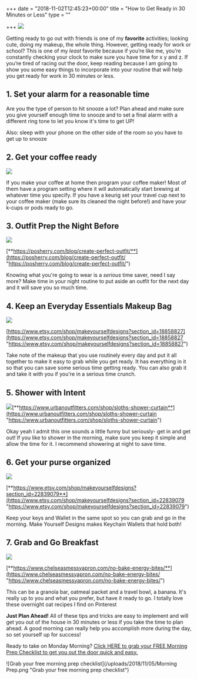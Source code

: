 +++
date = "2018-11-02T12:45:23+00:00"
title = "How to Get Ready in 30 Minutes or Less"
type = ""

+++
![](/uploads/2018/10/08/work_ready_morning_routine.png)

Getting ready to go out with friends is one of my **favorite** activities; looking cute, doing my makeup, the whole thing. However, getting ready for work or school? This is one of my _least_ favorite because if you’re like me, you’re constantly checking your clock to make sure you have time for x y and z. If you’re tired of racing out the door, keep reading because I am going to show you some easy things to incorporate into your routine that will help you get ready for work in 30 minutes or less.

## 1. **Set your alarm for a reasonable time**

Are you the type of person to hit snooze a lot? Plan ahead and make sure you give yourself enough time to snooze and to set a final alarm with a different ring tone to let you know it's time to get UP!

Also: sleep with your phone on the other side of the room so you have to get up to snooze

## 2. Get your coffee ready

![](/uploads/2018/11/05/home-coffee-stand.jpg)

If you make your coffee at home then program your coffee maker! Most of them have a program setting where it will automatically start brewing at whatever time you specify. If you have a keurig set your travel cup next to your coffee maker (make sure its cleaned the night before!) and have your k-cups or pods ready to go.

## 3. **Outfit Prep the Night Before**

![](/uploads/2018/11/05/551d83de81db6a2b26931d2de404c134.jpg)

[**https://posherry.com/blog/create-perfect-outfit/**](https://posherry.com/blog/create-perfect-outfit/ "https://posherry.com/blog/create-perfect-outfit/")

Knowing what you're going to wear is a _serious_ time saver, need I say more? Make time in your night routine to put aside an outfit for the next day and it will save you so much time.

## 4. **Keep an Everyday Essentials Makeup Bag**

![](/uploads/2018/11/05/IMG_1287.jpg)

[https://www.etsy.com/shop/makeyourselfdesigns?section_id=18858827](https://www.etsy.com/shop/makeyourselfdesigns?section_id=18858827 "https://www.etsy.com/shop/makeyourselfdesigns?section_id=18858827")

Take note of the makeup that you use routinely every day and put it all together to make it easy to grab while you get ready. It has everything in it so that you can save some serious time getting ready. You can also grab it and take it with you if you're in a serious time crunch.

## **5. Shower with Intent**

**![](/uploads/2018/11/05/45304920_000_b.jpeg)**[**https://www.urbanoutfitters.com/shop/sloths-shower-curtain**](https://www.urbanoutfitters.com/shop/sloths-shower-curtain "https://www.urbanoutfitters.com/shop/sloths-shower-curtain")

Okay yeah I admit this one sounds a little funny but seriously- get in and get out! If you like to shower in the morning, make sure you keep it simple and allow the time for it. I recommend showering at night to save time.

## 6. **Get your purse organized**

![](/uploads/2018/11/05/ACS_0637.jpg)

[**https://www.etsy.com/shop/makeyourselfdesigns?section_id=22839079**](https://www.etsy.com/shop/makeyourselfdesigns?section_id=22839079 "https://www.etsy.com/shop/makeyourselfdesigns?section_id=22839079")

Keep your keys and Wallet in the same spot so you can grab and go in the morning. Make Yourself Designs makes Keychain Wallets that hold both!

## 7. **Grab and Go Breakfast**

![](/uploads/2018/11/05/No-Bake-Energy-Bites3.jpg)

[**https://www.chelseasmessyapron.com/no-bake-energy-bites/**](https://www.chelseasmessyapron.com/no-bake-energy-bites/ "https://www.chelseasmessyapron.com/no-bake-energy-bites/")

This can be a granola bar, oatmeal packet and a travel bowl, a banana. It's really up to you and what you prefer, but have it ready to go. I totally love these overnight oat recipes I find on Pinterest

**Just Plan Ahead!** All of these tips and tricks are easy to implement and will get you out of the house in 30 minutes or less if you take the time to plan ahead. A good morning can really help you accomplish more during the day, so set yourself up for success!

Ready to take on Monday Morning? [Click HERE to grab your FREE Morning Prep Checklist to get you out the door quick and easy.](https://mailchi.mp/1d3c2c0ad403/morningprepchecklist)

![Grab your free morning prep checklist](/uploads/2018/11/05/Morning Prep.png "Grab your free morning prep checklist")
